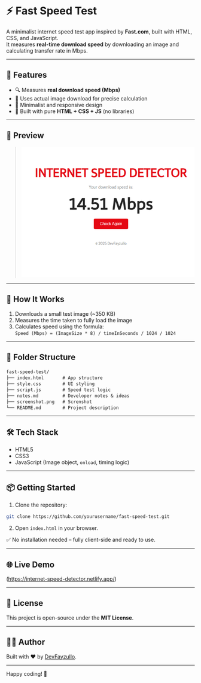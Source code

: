 # ⚡️ Fast Speed Test

A minimalist internet speed test app inspired by **Fast.com**, built with HTML, CSS, and JavaScript.  
It measures **real-time download speed** by downloading an image and calculating transfer rate in Mbps.

---

## 🚀 Features

- 🔍 Measures **real download speed (Mbps)**
- 🧠 Uses actual image download for precise calculation
- 🎯 Minimalist and responsive design
- 🧩 Built with pure **HTML + CSS + JS** (no libraries)

---

## 📸 Preview

> ![screenshot](./screenshot.png)

---

## 🧪 How It Works

1. Downloads a small test image (~350 KB)
2. Measures the time taken to fully load the image
3. Calculates speed using the formula:  
   `Speed (Mbps) = (ImageSize * 8) / timeInSeconds / 1024 / 1024`

---

## 📂 Folder Structure

```
fast-speed-test/
├── index.html       # App structure
├── style.css        # UI styling
├── script.js        # Speed test logic
├── notes.md         # Developer notes & ideas
├── screenshot.png   # Screnshot
└── README.md        # Project description
```

---

## 🛠 Tech Stack

- HTML5
- CSS3
- JavaScript (Image object, `onload`, timing logic)

---

## 📦 Getting Started

1. Clone the repository:

```bash
git clone https://github.com/yourusername/fast-speed-test.git
```

2. Open `index.html` in your browser.

✅ No installation needed – fully client-side and ready to use.

---

## 🌐 Live Demo

(https://internet-speed-detector.netlify.app/)

---

## 📄 License

This project is open-source under the **MIT License**.

---

## 🧑‍💻 Author

Built with ❤️ by [DevFayzullo](https://github.com/DevFayzullo).

---

Happy coding! 🚀
